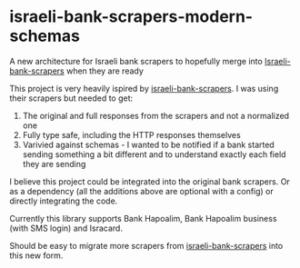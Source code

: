 # israeli-bank-scrapers-modern-schemas
A new architecture for Israeli bank scrapers to hopefully merge into [Israeli-bank-scrapers](https://github.com/eshaham/israeli-bank-scrapers) when they are ready

This project is very heavily ispired by [israeli-bank-scrapers](https://github.com/eshaham/israeli-bank-scrapers).
I was using their scrapers but needed to get:

1. The original and full responses from the scrapers and not a normalized one
2. Fully type safe, including the HTTP responses themselves
3. Varivied against schemas - I wanted to be notified if a bank started sending something a bit different and to understand exactly each field they are sending

I believe this project could be integrated into the original bank scrapers.
Or as a dependency (all the additions above are optional with a config) or directly integrating the code.

Currently this library supports Bank Hapoalim, Bank Hapoalim business (with SMS login) and Isracard.

Should be easy to migrate more scrapers from [israeli-bank-scrapers](https://github.com/eshaham/israeli-bank-scrapers) into this new form.
